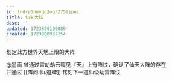 ```yaml
---
id: tndrp5nevgg2og5275fjpui
title: 仙天大阵
desc: ''
updated: 1723809199089
created: 1723808937154
---
```


划定此方世界天地上限的大阵

@墨画 曾通过雷劫劫云窥见『天』上有阵纹，确认了仙天大阵的存在  
并通过 [[阵问.仙.道碑]] 铭刻下一道仙级劫雷阵纹
